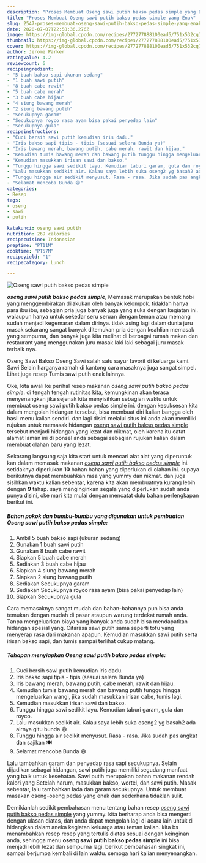 ```yaml
---
description: "Proses Membuat Oseng sawi putih bakso pedas simple yang Enak"
title: "Proses Membuat Oseng sawi putih bakso pedas simple yang Enak"
slug: 2547-proses-membuat-oseng-sawi-putih-bakso-pedas-simple-yang-enak
date: 2020-07-07T22:58:36.276Z
image: https://img-global.cpcdn.com/recipes/277277888100ead5/751x532cq70/oseng-sawi-putih-bakso-pedas-simple-foto-resep-utama.jpg
thumbnail: https://img-global.cpcdn.com/recipes/277277888100ead5/751x532cq70/oseng-sawi-putih-bakso-pedas-simple-foto-resep-utama.jpg
cover: https://img-global.cpcdn.com/recipes/277277888100ead5/751x532cq70/oseng-sawi-putih-bakso-pedas-simple-foto-resep-utama.jpg
author: Jerome Parker
ratingvalue: 4.2
reviewcount: 6
recipeingredient:
- "5 buah bakso sapi ukuran sedang"
- "1 buah sawi putih"
- "8 buah cabe rawit"
- "5 buah cabe merah"
- "3 buah cabe hijau"
- "4 siung bawang merah"
- "2 siung bawang putih"
- "Secukupnya garam"
- "Secukupnya royco rasa ayam bisa pakai penyedap lain"
- "Secukupnya gula"
recipeinstructions:
- "Cuci bersih sawi putih kemudian iris dadu."
- "Iris bakso sapi tipis - tipis (sesuai selera Bunda ya)"
- "Iris bawang merah, bawang putih, cabe merah, rawit dan hijau."
- "Kemudian tumis bawang merah dan bawang putih tunggu hingga mengeluarkan wangi, jika sudah masukkan irisan cabe, tumis lagi."
- "Kemudian masukkan irisan sawi dan bakso."
- "Tunggu hingga sawi sedikit layu. Kemudian taburi garam, gula dan royco."
- "Lalu masukkan sedikit air. Kalau saya lebih suka oseng2 yg basah2 ada airnya gitu bunda 😄"
- "Tunggu hingga air sedikit menyusut. Rasa - rasa. Jika sudah pas angkat dan sajikan 🍽"
- "Selamat mencoba Bunda 😄"
categories:
- Resep
tags:
- oseng
- sawi
- putih

katakunci: oseng sawi putih 
nutrition: 269 calories
recipecuisine: Indonesian
preptime: "PT11M"
cooktime: "PT57M"
recipeyield: "1"
recipecategory: Lunch

---
```



![Oseng sawi putih bakso pedas simple](https://img-global.cpcdn.com/recipes/277277888100ead5/751x532cq70/oseng-sawi-putih-bakso-pedas-simple-foto-resep-utama.jpg)

<b><i>oseng sawi putih bakso pedas simple</i></b>, Memasak merupakan bentuk hobi yang menggembirakan dilakukan oleh banyak kelompok. tidaklah hanya para ibu ibu, sebagian pria juga banyak juga yang suka dengan kegiatan ini. walaupun hanya untuk sekedar seru seruan dengan teman atau memang sudah menjadi kegemaran dalam dirinya. tidak asing lagi dalam dunia juru masak sekarang sangat banyak ditemukan pria dengan keahlian memasak yang sempurna, dan banyak juga kita melihat di berbagai rumah makan dan restaurant yang menggunakan juru masak laki laki sebagai juru masak terbaik nya.

Oseng Sawi Bakso Oseng Sawi salah satu sayur favorit di keluarga kami. Sawi Selain harganya ramah di kantong cara masaknya juga sangat simpel. Lihat juga resep Tumis sawi putih enak lainnya.

Oke, kita awali ke perihal resep makanan <i>oseng sawi putih bakso pedas simple</i>. di tengah tengah rutinitas kita, kemungkinan akan terasa menyenangkan jika sejenak kita menyisihkan sebagian waktu untuk membuat oseng sawi putih bakso pedas simple ini. dengan kesuksesan kita dalam mengolah hidangan tersebut, bisa membuat diri kalian bangga oleh hasil menu kalian sendiri. dan lagi disini melalui situs ini anda akan memiliki rujukan untuk memasak hidangan <u>oseng sawi putih bakso pedas simple</u> tersebut menjadi hidangan yang lezat dan nikmat, oleh karena itu catat alamat laman ini di ponsel anda sebagai sebagian rujukan kalian dalam membuat olahan baru yang lezat.


Sekarang langsung saja kita start untuk mencari alat alat yang diperuntuk kan dalam memasak makanan <u><i>oseng sawi putih bakso pedas simple</i></u> ini. setidaknya diperlukan <b>10</b> bahan bahan yang diperlukan di olahan ini. supaya berikutnya dapat membuahkan rasa yang yummy dan nikmat. dan juga sisihkan waktu kalian sebentar, karena kita akan membuatnya kurang lebih dengan <b>9</b> tahap. saya menginginkan segala yang diperlukan sudah anda punya disini, oke mari kita mulai dengan mencatat dulu bahan perlengkapan berikut ini.

<!--inarticleads1-->

##### Bahan pokok dan bumbu-bumbu yang digunakan untuk pembuatan Oseng sawi putih bakso pedas simple:

1. Ambil 5 buah bakso sapi (ukuran sedang)
1. Gunakan 1 buah sawi putih
1. Gunakan 8 buah cabe rawit
1. Siapkan 5 buah cabe merah
1. Sediakan 3 buah cabe hijau
1. Siapkan 4 siung bawang merah
1. Siapkan 2 siung bawang putih
1. Sediakan Secukupnya garam
1. Sediakan Secukupnya royco rasa ayam (bisa pakai penyedap lain)
1. Siapkan Secukupnya gula


Cara memasaknya sangat mudah dan bahan-bahannya pun bisa anda temukan dengan mudah di pasar ataupun warung terdekat rumah anda. Tanpa mengeluarkan biaya yang banyak anda sudah bisa mendapatkan hidangan spesial yang. Citarasa sawi putih sama seperti tofu yang menyerap rasa dari makanan apapun. Kemudian masukkan sawi putih serta irisan bakso sapi, dan tumis sampai terlihat cukup matang. 

<!--inarticleads2-->

##### Tahapan menyiapkan Oseng sawi putih bakso pedas simple:

1. Cuci bersih sawi putih kemudian iris dadu.
1. Iris bakso sapi tipis - tipis (sesuai selera Bunda ya)
1. Iris bawang merah, bawang putih, cabe merah, rawit dan hijau.
1. Kemudian tumis bawang merah dan bawang putih tunggu hingga mengeluarkan wangi, jika sudah masukkan irisan cabe, tumis lagi.
1. Kemudian masukkan irisan sawi dan bakso.
1. Tunggu hingga sawi sedikit layu. Kemudian taburi garam, gula dan royco.
1. Lalu masukkan sedikit air. Kalau saya lebih suka oseng2 yg basah2 ada airnya gitu bunda 😄
1. Tunggu hingga air sedikit menyusut. Rasa - rasa. Jika sudah pas angkat dan sajikan 🍽
1. Selamat mencoba Bunda 😄


Lalu tambahkan garam dan penyedap rasa sapi secukupnya. Selain dijadikan sebagai hidangan, sawi putih juga memiliki segudang manfaat yang baik untuk kesehatan. Sawi putih merupakan bahan makanan rendah kalori yang Setelah harum, masukkan bakso, wortel, dan sawi putih. Masak sebentar, lalu tambahkan lada dan garam secukupnya. Untuk membuat masakan oseng-oseng pedas yang enak dan sederhana tidaklah sulit. 

Demikianlah sedikit pembahasan menu tentang bahan resep <u>oseng sawi putih bakso pedas simple</u> yang yummy. kita berharap anda bisa mengerti dengan ulasan diatas, dan anda dapat mengolah lagi di acara lain untuk di hidangkan dalam aneka kegiatan keluarga atau teman kalian. kita bs menambahkan resep resep yang tertulis diatas sesuai dengan keinginan anda, sehingga menu <b>oseng sawi putih bakso pedas simple</b> ini bisa menjadi lebih lezat dan sempurna lagi. berikut pembahasan singkat ini, sampai berjumpa kembali di lain waktu. semoga hari kalian menyenangkan.
